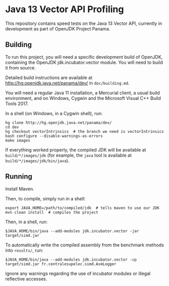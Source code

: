 # Java 13 Vector API Profiling

This repository contains speed tests on the Java 13 Vector API, currently in development as part of OpenJDK Project Panama.

## Building

To run this project, you will need a specific development build of OpenJDK, containing the OpenJDK jdk.incubator.vector module. You will need to build it from source.

Detailed build instructions are available at http://hg.openjdk.java.net/panama/dev/ in `doc/building.md`.

You will need a regular Java 11 installation, a Mercurial client, a usual build environment, and on Windows, Cygwin and the Microsoft Visual C++ Build Tools 2017.

In a shell (on Windows, in a Cygwin shell), run:
```shell
hg clone http://hg.openjdk.java.net/panama/dev/
cd dev
hg checkout vectorIntrinsics  # the branch we need is vectorIntrinsics
bash configure --disable-warnings-as-errors
make images
```

If everything worked properly, the compiled JDK will be available at `build/*/images/jdk` (for example, the `java` tool is available at `build/*/images/jdk/bin/java`).

## Running

Install Maven.

Then, to compile, simply run in a shell:
```shell
export JAVA_HOME=/path/to/compiled/jdk  # tells maven to use our JDK
mvn clean install  # compiles the project
```

Then, in a shell, run:
```shell
$JAVA_HOME/bin/java --add-modules jdk.incubator.vector -jar target/simd.jar
```

To automatically write the compiled assembly from the benchmark methods into `results/`, run:
```shell
$JAVA_HOME/bin/java --add-modules jdk.incubator.vector -cp target/simd.jar fr.centralesupelec.simd.AsmLogger
```

Ignore any warnings regarding the use of incubator modules or illegal reflective accesses.
